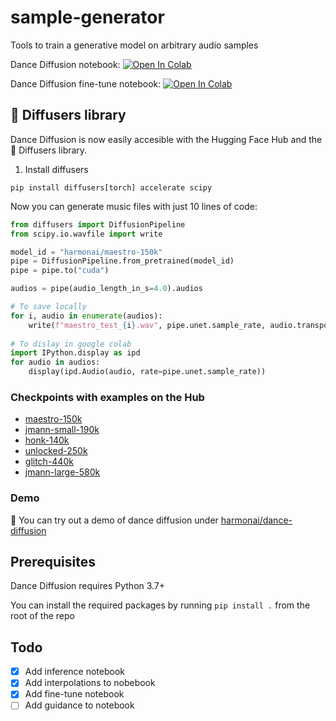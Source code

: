 # sample-generator
Tools to train a generative model on arbitrary audio samples

Dance Diffusion notebook: [![Open In Colab](https://colab.research.google.com/assets/colab-badge.svg)](https://colab.research.google.com/github/Harmonai-org/sample-generator/blob/main/Dance_Diffusion.ipynb)

Dance Diffusion fine-tune notebook: [![Open In Colab](https://colab.research.google.com/assets/colab-badge.svg)](https://colab.research.google.com/github/Harmonai-org/sample-generator/blob/main/Finetune_Dance_Diffusion.ipynb)

## **🤗 Diffusers library**

Dance Diffusion is now easily accesible with the Hugging Face Hub and the 🧨 Diffusers library.

1. Install diffusers
```
pip install diffusers[torch] accelerate scipy
```

Now you can generate music files with just 10 lines of code:

```python
from diffusers import DiffusionPipeline
from scipy.io.wavfile import write

model_id = "harmonai/maestro-150k"
pipe = DiffusionPipeline.from_pretrained(model_id)
pipe = pipe.to("cuda")

audios = pipe(audio_length_in_s=4.0).audios

# To save locally
for i, audio in enumerate(audios):
    write(f"maestro_test_{i}.wav", pipe.unet.sample_rate, audio.transpose())
    
# To dislay in google colab
import IPython.display as ipd
for audio in audios:
    display(ipd.Audio(audio, rate=pipe.unet.sample_rate))
```

### Checkpoints with examples on the Hub

- [maestro-150k](https://huggingface.co/harmonai/maestro-150k)
- [jmann-small-190k](https://huggingface.co/harmonai/jmann-small-190k)
- [honk-140k](https://huggingface.co/harmonai/honk-140k)
- [unlocked-250k](https://huggingface.co/harmonai/unlocked-250k)
- [glitch-440k](https://huggingface.co/harmonai/glitch-440k)
- [jmann-large-580k](https://huggingface.co/harmonai/jmann-large-580k)


### Demo

🚀 You can try out a demo of dance diffusion under [harmonai/dance-diffusion](https://huggingface.co/spaces/harmonai/dance-diffusion)

## Prerequisites
Dance Diffusion requires Python 3.7+

You can install the required packages by running `pip install .` from the root of the repo

## Todo

- [x] Add inference notebook
- [x] Add interpolations to nobebook
- [x] Add fine-tune notebook
- [ ] Add guidance to notebook
